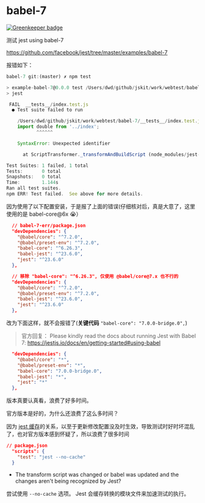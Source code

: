 # babel-7

[![Greenkeeper badge](https://badges.greenkeeper.io/cloudyan/jest-use-babel7.svg)](https://greenkeeper.io/)

测试 jest using babel-7

https://github.com/facebook/jest/tree/master/examples/babel-7

报错如下：

```js
babel-7 git:(master) ✗ npm test

> example-babel-7@0.0.0 test /Users/dwd/github/jskit/work/webtest/babel-7
> jest

 FAIL  __tests__/index.test.js
  ● Test suite failed to run

    /Users/dwd/github/jskit/work/webtest/babel-7/__tests__/index.test.js:5
    import double from '../index';
           ^^^^^^

    SyntaxError: Unexpected identifier

      at ScriptTransformer._transformAndBuildScript (node_modules/jest-runtime/build/script_transformer.js:403:17)

Test Suites: 1 failed, 1 total
Tests:       0 total
Snapshots:   0 total
Time:        1.144s
Ran all test suites.
npm ERR! Test failed.  See above for more details.
```

因为使用了以下配置安装，于是报了上面的错误(仔细核对后，真是大意了，这里使用的是 babel-core@6x 😭）

```json
  // babel-7-err/package.json
  "devDependencies": {
    "@babel/core": "^7.2.0",
    "@babel/preset-env": "^7.2.0",
    "babel-core": "^6.26.3",
    "babel-jest": "^23.6.0",
    "jest": "^23.6.0"
  },

  // 移除 "babel-core": "^6.26.3", 仅使用 @babel/core@7.x 也不行的
  "devDependencies": {
    "@babel/core": "^7.2.0",
    "@babel/preset-env": "^7.2.0",
    "babel-jest": "^23.6.0",
    "jest": "^23.6.0"
  },
```

改为下面这样，就不会报错了(**关键代码** `"babel-core": "7.0.0-bridge.0",`)

> 官方回复：
> Please kindly read the docs about running Jest with Babel 7: https://jestjs.io/docs/en/getting-started#using-babel

```json
  "devDependencies": {
    "@babel/core": "*",
    "@babel/preset-env": "*",
    "babel-core": "7.0.0-bridge.0",
    "babel-jest": "*",
    "jest": "*"
  },
```

版本真要认真看，浪费了好多时间。

官方版本是好的，为什么还浪费了这么多时间？

因为 [jest 缓存](https://jestjs.io/docs/en/troubleshooting#caching-issues)的关系，以至于更新修改配置没及时生效，导致测试时好时坏混乱了，也对官方版本感到怀疑了，所以浪费了很多时间

```json
// package.json
  "scripts": {
    "test": "jest --no-cache"
  }
```

- The transform script was changed or babel was updated and the changes aren't being recognized by Jest?

尝试使用 `--no-cache` 选项。 Jest 会缓存转换的模块文件来加速测试的执行。
